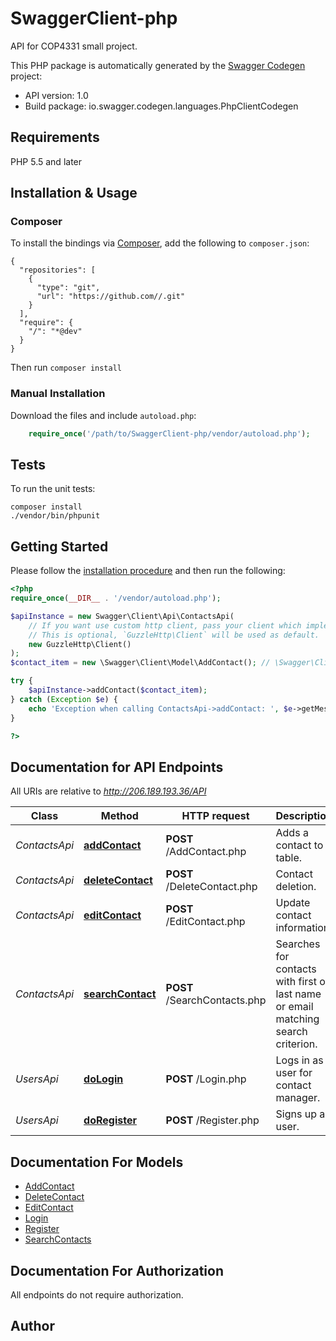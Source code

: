 # SwaggerClient-php
API for COP4331 small project.

This PHP package is automatically generated by the [Swagger Codegen](https://github.com/swagger-api/swagger-codegen) project:

- API version: 1.0
- Build package: io.swagger.codegen.languages.PhpClientCodegen

## Requirements

PHP 5.5 and later

## Installation & Usage
### Composer

To install the bindings via [Composer](http://getcomposer.org/), add the following to `composer.json`:

```
{
  "repositories": [
    {
      "type": "git",
      "url": "https://github.com//.git"
    }
  ],
  "require": {
    "/": "*@dev"
  }
}
```

Then run `composer install`

### Manual Installation

Download the files and include `autoload.php`:

```php
    require_once('/path/to/SwaggerClient-php/vendor/autoload.php');
```

## Tests

To run the unit tests:

```
composer install
./vendor/bin/phpunit
```

## Getting Started

Please follow the [installation procedure](#installation--usage) and then run the following:

```php
<?php
require_once(__DIR__ . '/vendor/autoload.php');

$apiInstance = new Swagger\Client\Api\ContactsApi(
    // If you want use custom http client, pass your client which implements `GuzzleHttp\ClientInterface`.
    // This is optional, `GuzzleHttp\Client` will be used as default.
    new GuzzleHttp\Client()
);
$contact_item = new \Swagger\Client\Model\AddContact(); // \Swagger\Client\Model\AddContact | Add the contact.

try {
    $apiInstance->addContact($contact_item);
} catch (Exception $e) {
    echo 'Exception when calling ContactsApi->addContact: ', $e->getMessage(), PHP_EOL;
}

?>
```

## Documentation for API Endpoints

All URIs are relative to *http://206.189.193.36/API*

Class | Method | HTTP request | Description
------------ | ------------- | ------------- | -------------
*ContactsApi* | [**addContact**](docs/Api/ContactsApi.md#addcontact) | **POST** /AddContact.php | Adds a contact to table.
*ContactsApi* | [**deleteContact**](docs/Api/ContactsApi.md#deletecontact) | **POST** /DeleteContact.php | Contact deletion.
*ContactsApi* | [**editContact**](docs/Api/ContactsApi.md#editcontact) | **POST** /EditContact.php | Update contact information.
*ContactsApi* | [**searchContact**](docs/Api/ContactsApi.md#searchcontact) | **POST** /SearchContacts.php | Searches for contacts with first or last name or email matching search criterion.
*UsersApi* | [**doLogin**](docs/Api/UsersApi.md#dologin) | **POST** /Login.php | Logs in as a user for contact manager.
*UsersApi* | [**doRegister**](docs/Api/UsersApi.md#doregister) | **POST** /Register.php | Signs up a user.


## Documentation For Models

 - [AddContact](docs/Model/AddContact.md)
 - [DeleteContact](docs/Model/DeleteContact.md)
 - [EditContact](docs/Model/EditContact.md)
 - [Login](docs/Model/Login.md)
 - [Register](docs/Model/Register.md)
 - [SearchContacts](docs/Model/SearchContacts.md)


## Documentation For Authorization

 All endpoints do not require authorization.


## Author




